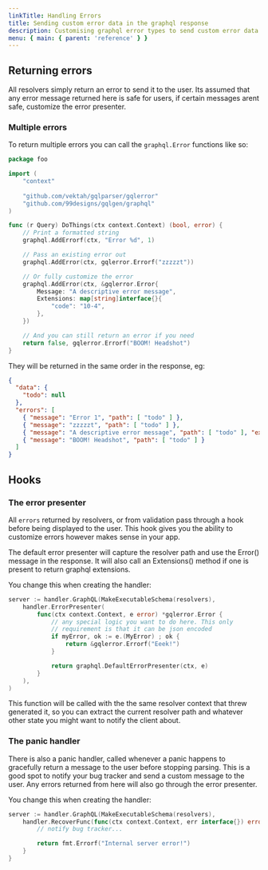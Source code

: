 ```yaml
---
linkTitle: Handling Errors
title: Sending custom error data in the graphql response
description: Customising graphql error types to send custom error data back to the client using gqlgen.
menu: { main: { parent: 'reference' } }
---
```


## Returning errors

All resolvers simply return an error to send it to the user. Its assumed that any error message returned
here is safe for users, if certain messages arent safe, customize the error presenter.

### Multiple errors

To return multiple errors you can call the `graphql.Error` functions like so:

```go
package foo

import (
	"context"
	
	"github.com/vektah/gqlparser/gqlerror"
	"github.com/99designs/gqlgen/graphql"
)

func (r Query) DoThings(ctx context.Context) (bool, error) {
	// Print a formatted string
	graphql.AddErrorf(ctx, "Error %d", 1)

	// Pass an existing error out
	graphql.AddError(ctx, gqlerror.Errorf("zzzzzt"))

	// Or fully customize the error
	graphql.AddError(ctx, &gqlerror.Error{
		Message: "A descriptive error message",
		Extensions: map[string]interface{}{
			"code": "10-4",
		},
	})

	// And you can still return an error if you need
	return false, gqlerror.Errorf("BOOM! Headshot")
}
```

They will be returned in the same order in the response, eg:
```json
{
  "data": {
    "todo": null
  },
  "errors": [
    { "message": "Error 1", "path": [ "todo" ] },
    { "message": "zzzzzt", "path": [ "todo" ] },
    { "message": "A descriptive error message", "path": [ "todo" ], "extensions": { "code": "10-4" } },
    { "message": "BOOM! Headshot", "path": [ "todo" ] }
  ]
}
```

## Hooks

### The error presenter

All `errors` returned by resolvers, or from validation pass through a hook before being displayed to the user.
This hook gives you the ability to customize errors however makes sense in your app.

The default error presenter will capture the resolver path and use the Error() message in the response. It will
also call an Extensions() method if one is present to return graphql extensions.

You change this when creating the handler:
```go
server := handler.GraphQL(MakeExecutableSchema(resolvers),
	handler.ErrorPresenter(
		func(ctx context.Context, e error) *gqlerror.Error {
			// any special logic you want to do here. This only
			// requirement is that it can be json encoded
			if myError, ok := e.(MyError) ; ok {
				return &gqlerror.Errorf("Eeek!")
			}

			return graphql.DefaultErrorPresenter(ctx, e)
		}
	),
)
```

This function will be called with the the same resolver context that threw generated it, so you can extract the
current resolver path and whatever other state you might want to notify the client about.


### The panic handler

There is also a panic handler, called whenever a panic happens to gracefully return a message to the user before
stopping parsing. This is a good spot to notify your bug tracker and send a custom message to the user. Any errors
returned from here will also go through the error presenter.

You change this when creating the handler:
```go
server := handler.GraphQL(MakeExecutableSchema(resolvers),
	handler.RecoverFunc(func(ctx context.Context, err interface{}) error {
		// notify bug tracker...

		return fmt.Errorf("Internal server error!")
	}
}
```

